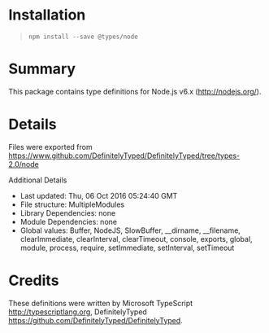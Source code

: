 # Installation
> `npm install --save @types/node`

# Summary
This package contains type definitions for Node.js v6.x (http://nodejs.org/).

# Details
Files were exported from https://www.github.com/DefinitelyTyped/DefinitelyTyped/tree/types-2.0/node

Additional Details
 * Last updated: Thu, 06 Oct 2016 05:24:40 GMT
 * File structure: MultipleModules
 * Library Dependencies: none
 * Module Dependencies: none
 * Global values: Buffer, NodeJS, SlowBuffer, __dirname, __filename, clearImmediate, clearInterval, clearTimeout, console, exports, global, module, process, require, setImmediate, setInterval, setTimeout

# Credits
These definitions were written by Microsoft TypeScript <http://typescriptlang.org>, DefinitelyTyped <https://github.com/DefinitelyTyped/DefinitelyTyped>.
